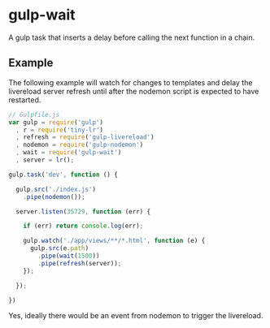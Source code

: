 gulp-wait
=========

A gulp task that inserts a delay before calling the next function in a chain.

## Example

The following example will watch for changes to templates and delay the livereload server refresh until after the nodemon script is expected to have restarted.

```javascript
// Gulpfile.js
var gulp = require('gulp')
  , r = require('tiny-lr')
  , refresh = require('gulp-livereload')
  , nodemon = require('gulp-nodemon')
  , wait = require('gulp-wait')
  , server = lr();

gulp.task('dev', function () {

  gulp.src('./index.js')
    .pipe(nodemon());

  server.listen(35729, function (err) {

  	if (err) return console.log(err);

  	gulp.watch('./app/views/**/*.html', function (e) {
      gulp.src(e.path)
        .pipe(wait(1500))
        .pipe(refresh(server));
    });

  });

})

```

Yes, ideally there would be an event from nodemon to trigger the livereload.
